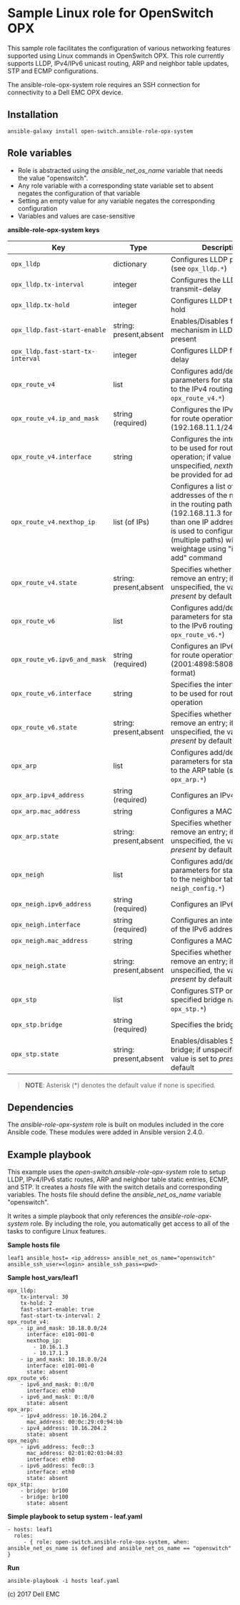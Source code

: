 Sample Linux role for OpenSwitch OPX
====================================

This sample role facilitates the configuration of various networking features supported using Linux commands in OpenSwitch OPX. This role currently supports LLDP, IPv4/IPv6 unicast routing, ARP and neighbor table updates, STP and ECMP configurations.

The ansible-role-opx-system role requires an SSH connection for connectivity to a Dell EMC OPX device.

Installation
------------

    ansible-galaxy install open-switch.ansible-role-opx-system

Role variables
--------------

- Role is abstracted using the *ansible_net_os_name* variable that needs the value "openswitch".
- Any role variable with a corresponding state variable set to absent negates the configuration of that variable
- Setting an empty value for any variable negates the corresponding configuration
- Variables and values are case-sensitive

**ansible-role-opx-system keys**

| Key        | Type                      | Description                                             |
|------------|---------------------------|---------------------------------------------------------|
| ``opx_lldp`` | dictionary        | Configures LLDP parameters (see ``opx_lldp.*``)       |
| ``opx_lldp.tx-interval`` | integer         | Configures the LLDP transmit-delay         |
| ``opx_lldp.tx-hold`` | integer         | Configures LLDP transmit hold         |
| ``opx_lldp.fast-start-enable`` | string: present,absent | Enables/Disables fast start mechanism in LLDP, default: present |
| ``opx_lldp.fast-start-tx-interval`` | integer         | Configures LLDP fast transmit delay         |
| ``opx_route_v4`` | list         | Configures add/delete parameters for static entries to the IPv4 routing table (see ``opx_route_v4.*``)    |
| ``opx_route_v4.ip_and_mask`` | string (required)        | Configures the IPv4 address for route operation (192.168.11.1/24 format)    |
| ``opx_route_v4.interface`` | string       | Configures the interface name to be used for route add operation; if value is unspecified, *nexthop_ip* must be provided for adding a route   |
| ``opx_route_v4.nexthop_ip`` | list (of IPs)         | Configures a list of IP addresses of the next router in the routing path (192.168.11.3 format); more than one IP address in the list is used to configure ECMP (multiple paths) with same weightage using "ip route add" command    |
| ``opx_route_v4.state`` | string: present,absent | Specifies whether to add or remove an entry; if unspecified, the value is set to *present* by default  |
| ``opx_route_v6`` | list        | Configures add/delete parameters for static entries to the IPv6 routing table (see ``opx_route_v6.*``)    |
| ``opx_route_v6.ipv6_and_mask`` | string (required)        | Configures an IPv6 address for route operation (2001:4898:5808:ffa2::1/126 format)    |
| ``opx_route_v6.interface`` | string         | Specifies the interface name to be used for route add operation    |
| ``opx_route_v6.state`` | string: present,absent | Specifies whether to add or remove an entry; if unspecified, the value is set to *present* by default  |
| ``opx_arp`` | list       | Configures add/delete parameters for static entries to the ARP table (see ``opx_arp.*``)    |
| ``opx_arp.ipv4_address`` | string (required)        | Configures an IPv4 address     |
| ``opx_arp.mac_address`` | string        | Configures a MAC address   |
| ``opx_arp.state`` | string: present,absent | Specifies whether to add or remove an entry; if unspecified, the value is set to *present* by default  |
| ``opx_neigh`` | list         | Configures add/delete parameters for static entries to the neighbor table (see ``neigh_config.*``)    |
| ``opx_neigh.ipv6_address`` | string (required)       | Configures an IPv6 address    |
| ``opx_neigh.interface`` | string (required)        | Configures an interface name of the IPv6 address provided    |
| ``opx_neigh.mac_address`` | string        | Configures a MAC address   |
| ``opx_neigh.state`` | string: present,absent | Specifies whether to add or remove an entry; if unspecified, the value is set to *present* by default  |
| ``opx_stp`` | list         | Configures STP on/off on the specified bridge names (see ``opx_stp.*``)  |
| ``opx_stp.bridge`` | string (required)       | Specifies the bridge name    |
| ``opx_stp.state`` | string: present,absent | Enables/disables STP on a bridge; if unspecified, the value is set to *present* by default |

> **NOTE**: Asterisk (\*) denotes the default value if none is specified. 

Dependencies
------------

The *ansible-role-opx-system* role is built on modules included in the core Ansible code. These modules were added in Ansible version 2.4.0.

Example playbook
----------------

This example uses the *open-switch.ansible-role-opx-system* role to setup LLDP, IPv4/IPv6 static routes, ARP and neighbor table static entries, ECMP, and STP. It creates a *hosts* file with the switch details and corresponding variables. The hosts file should define the *ansible_net_os_name* variable "openswitch". 

It writes a simple playbook that only references the *ansible-role-opx-system* role. By including the role, you automatically get access to all of the tasks to configure Linux features. 

**Sample hosts file**

    leaf1 ansible_host= <ip_address> ansible_net_os_name="openswitch" ansible_ssh_user=<login> ansible_ssh_pass=<pwd> 
    
**Sample host_vars/leaf1**

    opx_lldp:
        tx-interval: 30
        tx-hold: 2
        fast-start-enable: true
        fast-start-tx-interval: 2
    opx_route_v4:
        - ip_and_mask: 10.18.0.0/24
          interface: e101-001-0
          nexthop_ip:
            - 10.16.1.3
            - 10.17.1.3
        - ip_and_mask: 10.18.0.0/24
          interface: e101-001-0
          state: absent
    opx_route_v6:
        - ipv6_and_mask: 0::0/0
          interface: eth0
        - ipv6_and_mask: 0::0/0
          state: absent
    opx_arp:
        - ipv4_address: 10.16.204.2
          mac_address: 00:0c:29:c0:94:bb
        - ipv4_address: 10.16.204.2
          state: absent
    opx_neigh:
        - ipv6_address: fec0::3
          mac_address: 02:01:02:03:04:03
          interface: eth0
        - ipv6_address: fec0::3
          interface: eth0
          state: absent
    opx_stp:
        - bridge: br100
        - bridge: br100
          state: absent
 
**Simple playbook to setup system - leaf.yaml**

    - hosts: leaf1
      roles:
         - { role: open-switch.ansible-role-opx-system, when: ansible_net_os_name is defined and ansible_net_os_name == "openswitch" }

**Run**

    ansible-playbook -i hosts leaf.yaml

(c) 2017 Dell EMC
